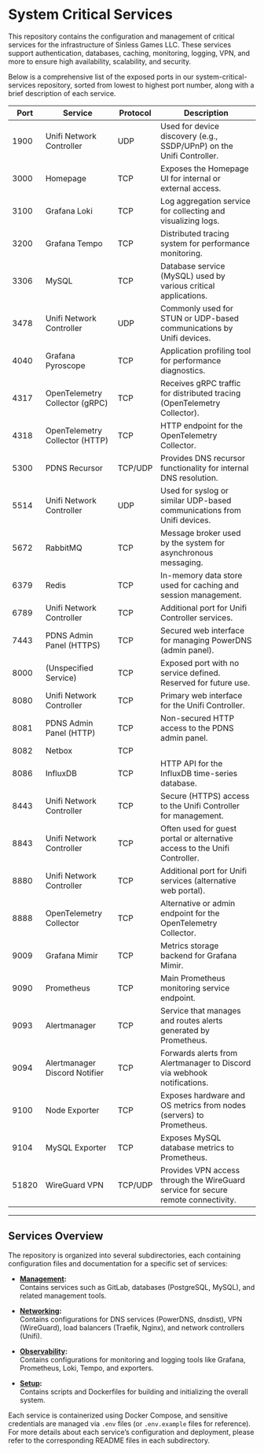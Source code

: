 # System Critical Services

This repository contains the configuration and management of critical services for the infrastructure of Sinless Games LLC. These services support authentication, databases, caching, monitoring, logging, VPN, and more to ensure high availability, scalability, and security.

Below is a comprehensive list of the exposed ports in our system-critical-services repository, sorted from lowest to highest port number, along with a brief description of each service.

| Port  | Service                                    | Protocol  | Description                                                                       |
|-------|--------------------------------------------|-----------|-----------------------------------------------------------------------------------|
| 1900  | Unifi Network Controller                   | UDP       | Used for device discovery (e.g., SSDP/UPnP) on the Unifi Controller.              |
| 3000  | Homepage                                   | TCP       | Exposes the Homepage UI for internal or external access.                          |
| 3100  | Grafana Loki                               | TCP       | Log aggregation service for collecting and visualizing logs.                      |
| 3200  | Grafana Tempo                              | TCP       | Distributed tracing system for performance monitoring.                            |
| 3306  | MySQL                                      | TCP       | Database service (MySQL) used by various critical applications.                   |
| 3478  | Unifi Network Controller                   | UDP       | Commonly used for STUN or UDP-based communications by Unifi devices.              |
| 4040  | Grafana Pyroscope                          | TCP       | Application profiling tool for performance diagnostics.                           |
| 4317  | OpenTelemetry Collector (gRPC)             | TCP       | Receives gRPC traffic for distributed tracing (OpenTelemetry Collector).          |
| 4318  | OpenTelemetry Collector (HTTP)             | TCP       | HTTP endpoint for the OpenTelemetry Collector.                                    |
| 5300  | PDNS Recursor                              | TCP/UDP   | Provides DNS recursor functionality for internal DNS resolution.                  |
| 5514  | Unifi Network Controller                   | UDP       | Used for syslog or similar UDP-based communications from Unifi devices.           |
| 5672  | RabbitMQ                                   | TCP       | Message broker used by the system for asynchronous messaging.                     |
| 6379  | Redis                                      | TCP       | In-memory data store used for caching and session management.                     |
| 6789  | Unifi Network Controller                   | TCP       | Additional port for Unifi Controller services.                                    |
| 7443  | PDNS Admin Panel (HTTPS)                   | TCP       | Secured web interface for managing PowerDNS (admin panel).                        |
| 8000  | (Unspecified Service)                      | TCP       | Exposed port with no service defined. Reserved for future use.                    |
| 8080  | Unifi Network Controller                   | TCP       | Primary web interface for the Unifi Controller.                                   |
| 8081  | PDNS Admin Panel (HTTP)                    | TCP       | Non-secured HTTP access to the PDNS admin panel.                                  |
| 8082  | Netbox                                     | TCP       |                                                                                   |
| 8086  | InfluxDB                                   | TCP       | HTTP API for the InfluxDB time-series database.                                   |
| 8443  | Unifi Network Controller                   | TCP       | Secure (HTTPS) access to the Unifi Controller for management.                     |
| 8843  | Unifi Network Controller                   | TCP       | Often used for guest portal or alternative access to the Unifi Controller.        |
| 8880  | Unifi Network Controller                   | TCP       | Additional port for Unifi services (alternative web portal).                      |
| 8888  | OpenTelemetry Collector                    | TCP       | Alternative or admin endpoint for the OpenTelemetry Collector.                    |
| 9009  | Grafana Mimir                              | TCP       | Metrics storage backend for Grafana Mimir.                                        |
| 9090  | Prometheus                                 | TCP       | Main Prometheus monitoring service endpoint.                                      |
| 9093  | Alertmanager                               | TCP       | Service that manages and routes alerts generated by Prometheus.                   |
| 9094  | Alertmanager Discord Notifier              | TCP       | Forwards alerts from Alertmanager to Discord via webhook notifications.           |
| 9100  | Node Exporter                              | TCP       | Exposes hardware and OS metrics from nodes (servers) to Prometheus.               |
| 9104  | MySQL Exporter                             | TCP       | Exposes MySQL database metrics to Prometheus.                                     |
| 51820 | WireGuard VPN                              | TCP/UDP   | Provides VPN access through the WireGuard service for secure remote connectivity. |

---

## Services Overview

The repository is organized into several subdirectories, each containing configuration files and documentation for a specific set of services:

- **[Management](management/README.md):**  
  Contains services such as GitLab, databases (PostgreSQL, MySQL), and related management tools.

- **[Networking](networking/README.md):**  
  Contains configurations for DNS services (PowerDNS, dnsdist), VPN (WireGuard), load balancers (Traefik, Nginx), and network controllers (Unifi).

- **[Observability](observability/README.md):**  
  Contains configurations for monitoring and logging tools like Grafana, Prometheus, Loki, Tempo, and exporters.

- **[Setup](setup/README.md):**  
  Contains scripts and Dockerfiles for building and initializing the overall system.

Each service is containerized using Docker Compose, and sensitive credentials are managed via `.env` files (or `.env.example` files for reference).  
For more details about each service’s configuration and deployment, please refer to the corresponding README files in each subdirectory.


